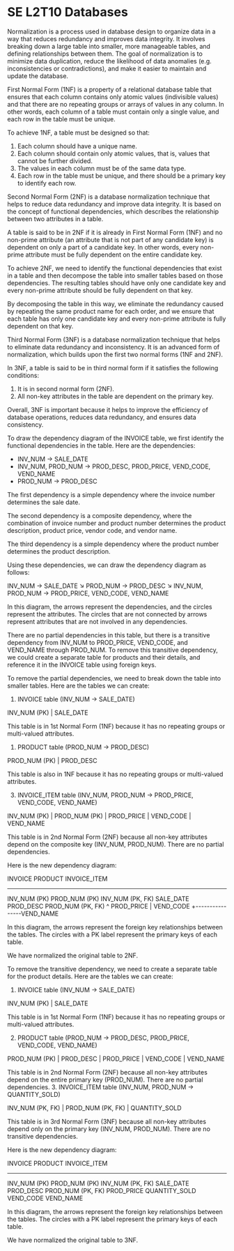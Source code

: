 # SE L2T10 Databases

Normalization is a process used in database design to organize data in a way that reduces redundancy and improves data integrity. It involves breaking down a large table into smaller, more manageable tables, and defining relationships between them. The goal of normalization is to minimize data duplication, reduce the likelihood of data anomalies (e.g. inconsistencies or contradictions), and make it easier to maintain and update the database.

First Normal Form (1NF) is a property of a relational database table that ensures that each column contains only atomic values (indivisible values) and that there are no repeating groups or arrays of values in any column. In other words, each column of a table must contain only a single value, and each row in the table must be unique.

To achieve 1NF, a table must be designed so that:

1. Each column should have a unique name.
2. Each column should contain only atomic values, that is, values that cannot be further divided.
3. The values in each column must be of the same data type.
4. Each row in the table must be unique, and there should be a primary key to identify each row.

Second Normal Form (2NF) is a database normalization technique that helps to reduce data redundancy and improve data integrity. It is based on the concept of functional dependencies, which describes the relationship between two attributes in a table.

A table is said to be in 2NF if it is already in First Normal Form (1NF) and no non-prime attribute (an attribute that is not part of any candidate key) is dependent on only a part of a candidate key. In other words, every non-prime attribute must be fully dependent on the entire candidate key.

To achieve 2NF, we need to identify the functional dependencies that exist in a table and then decompose the table into smaller tables based on those dependencies. The resulting tables should have only one candidate key and every non-prime attribute should be fully dependent on that key.

By decomposing the table in this way, we eliminate the redundancy caused by repeating the same product name for each order, and we ensure that each table has only one candidate key and every non-prime attribute is fully dependent on that key.

Third Normal Form (3NF) is a database normalization technique that helps to eliminate data redundancy and inconsistency. It is an advanced form of normalization, which builds upon the first two normal forms (1NF and 2NF).

In 3NF, a table is said to be in third normal form if it satisfies the following conditions:

1. It is in second normal form (2NF).
2. All non-key attributes in the table are dependent on the primary key.

Overall, 3NF is important because it helps to improve the efficiency of database operations, reduces data redundancy, and ensures data consistency.

To draw the dependency diagram of the INVOICE table, we first identify the functional dependencies in the table. Here are the dependencies:

- INV_NUM → SALE_DATE
- INV_NUM, PROD_NUM → PROD_DESC, PROD_PRICE, VEND_CODE, VEND_NAME
- PROD_NUM → PROD_DESC

The first dependency is a simple dependency where the invoice number determines the sale date.

The second dependency is a composite dependency, where the combination of invoice number and product number determines the product description, product price, vendor code, and vendor name.

The third dependency is a simple dependency where the product number determines the product description.

Using these dependencies, we can draw the dependency diagram as follows:

INV_NUM → SALE_DATE
    ↘
PROD_NUM → PROD_DESC
    ↘
INV_NUM, PROD_NUM → PROD_PRICE, VEND_CODE, VEND_NAME

In this diagram, the arrows represent the dependencies, and the circles represent the attributes. The circles that are not connected by arrows represent attributes that are not involved in any dependencies.

There are no partial dependencies in this table, but there is a transitive dependency from INV_NUM to PROD_PRICE, VEND_CODE, and VEND_NAME through PROD_NUM. To remove this transitive dependency, we could create a separate table for products and their details, and reference it in the INVOICE table using foreign keys.

To remove the partial dependencies, we need to break down the table into smaller tables. Here are the tables we can create:

1. INVOICE table (INV_NUM → SALE_DATE)

INV_NUM (PK) | SALE_DATE

This table is in 1st Normal Form (1NF) because it has no repeating groups or multi-valued attributes.

1. PRODUCT table (PROD_NUM → PROD_DESC)

PROD_NUM (PK) | PROD_DESC

This table is also in 1NF because it has no repeating groups or multi-valued attributes.

3. INVOICE_ITEM table (INV_NUM, PROD_NUM → PROD_PRICE, VEND_CODE, VEND_NAME)

INV_NUM (PK) | PROD_NUM (PK) | PROD_PRICE | VEND_CODE | VEND_NAME

This table is in 2nd Normal Form (2NF) because all non-key attributes depend on the composite key (INV_NUM, PROD_NUM). There are no partial dependencies.

Here is the new dependency diagram:

INVOICE         PRODUCT         INVOICE_ITEM
-------         -------         ------------
INV_NUM (PK)    PROD_NUM (PK)    INV_NUM (PK, FK)
SALE_DATE       PROD_DESC        PROD_NUM (PK, FK)
                ^                PROD_PRICE
                |                VEND_CODE
                +----------------VEND_NAME

In this diagram, the arrows represent the foreign key relationships between the tables. The circles with a PK label represent the primary keys of each table.

We have normalized the original table to 2NF.

To remove the transitive dependency, we need to create a separate table for the product details. Here are the tables we can create:

1. INVOICE table (INV_NUM → SALE_DATE)

INV_NUM (PK) | SALE_DATE

This table is in 1st Normal Form (1NF) because it has no repeating groups or multi-valued attributes.

2. PRODUCT table (PROD_NUM → PROD_DESC, PROD_PRICE, VEND_CODE, VEND_NAME)

PROD_NUM (PK) | PROD_DESC | PROD_PRICE | VEND_CODE | VEND_NAME

This table is in 2nd Normal Form (2NF) because all non-key attributes depend on the entire primary key (PROD_NUM). There are no partial dependencies.
3. INVOICE_ITEM table (INV_NUM, PROD_NUM → QUANTITY_SOLD)

INV_NUM (PK, FK) | PROD_NUM (PK, FK) | QUANTITY_SOLD

This table is in 3rd Normal Form (3NF) because all non-key attributes depend only on the primary key (INV_NUM, PROD_NUM). There are no transitive dependencies.

Here is the new dependency diagram:

INVOICE         PRODUCT         INVOICE_ITEM

---

INV_NUM (PK)    PROD_NUM (PK)    INV_NUM (PK, FK)
SALE_DATE       PROD_DESC        PROD_NUM (PK, FK)
                PROD_PRICE       QUANTITY_SOLD
                VEND_CODE
                VEND_NAME

In this diagram, the arrows represent the foreign key relationships between the tables. The circles with a PK label represent the primary keys of each table.

We have normalized the original table to 3NF.